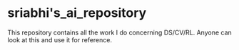 # sriabhi's_ai_repository
This repository contains all the work I do concerning DS/CV/RL. Anyone can look at this and use it for reference.
